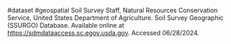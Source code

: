  #dataset #geospatial 
Soil Survey Staff, Natural Resources Conservation Service, United States Department of Agriculture. Soil Survey Geographic (SSURGO) Database. Available online at https://sdmdataaccess.sc.egov.usda.gov. Accessed 06/28/2024.